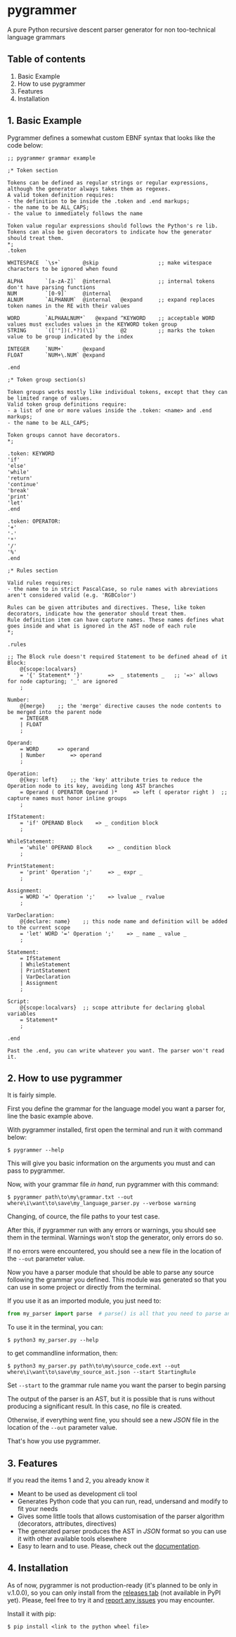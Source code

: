 # pygrammer
A pure Python recursive descent parser generator for non too-technical language grammars

## Table of contents

1. Basic Example
2. How to use pygrammer
3. Features
4. Installation

## 1. Basic Example

Pygrammer defines a somewhat custom EBNF syntax that looks like the code below:

```
;; pygrammer grammar example

;* Token section

Tokens can be defined as regular strings or regular expressions, although the generator always takes them as regexes.
A valid token definition requires:
- the definition to be inside the .token and .end markups;
- the name to be ALL_CAPS;
- the value to immediately follows the name

Token value regular expressions should follows the Python's re lib.
Tokens can also be given decorators to indicate how the generator should treat them.
*;
.token

WHITESPACE  `\s+`       @skip                   ;; make witespace characters to be ignored when found

ALPHA       `[a-zA-Z]`  @internal               ;; internal tokens don't have parsing functions
NUM         `[0-9]`     @internal
ALNUM       `ALPHANUM`  @internal   @expand     ;; expand replaces token names in the RE with their values

WORD        `ALPHAALNUM*`   @expand ^KEYWORD    ;; acceptable WORD values must excludes values in the KEYWORD token group
STRING      `(['"])(.*?)(\1)`       @2          ;; marks the token value to be group indicated by the index

INTEGER     `NUM+`      @expand
FLOAT       `NUM+\.NUM` @expand

.end

;* Token group section(s)

Token groups works mostly like individual tokens, except that they can be limited range of values.
Valid token group definitions require:
- a list of one or more values inside the .token: <name> and .end markups;
- the name to be ALL_CAPS;

Token groups cannot have decorators.
*;

.token: KEYWORD
'if'
'else'
'while'
'return'
'continue'
'break'
'print'
'let'
.end

.token: OPERATOR:
'+'
'-'
'*'
'/'
'%'
.end

;* Rules section

Valid rules requires:
- the name to in strict PascalCase, so rule names with abreviations aren't considered valid (e.g. 'RGBColor')

Rules can be given attributes and directives. These, like token decorators, indicate how the generator should treat them.
Rule definition item can have capture names. These names defines what goes inside and what is ignored in the AST node of each rule
*;

.rules

;; The Block rule doesn't required Statement to be defined ahead of it
Block:
    @{scope:localvars}
    = '{' Statement* '}'        =>  _ statements _   ;; '=>' allows for node capturing; '_' are ignored
    ;

Number:
    @{merge}    ;; the 'merge' directive causes the node contents to be merged into the parent node
    = INTEGER
    | FLOAT
    ;

Operand:
    = WORD      => operand
    | Number        => operand
    ;

Operation:
    @{key: left}    ;; the 'key' attribute tries to reduce the Operation node to its key, avoiding long AST branches
    = Operand ( OPERATOR Operand )*     => left ( operator right )  ;; capture names must honor inline groups
    ;

IfStatement:
    = 'if' OPERAND Block    => _ condition block
    ;

WhileStatement:
    = 'while' OPERAND Block     => _ condition block
    ;

PrintStatement:
    = 'print' Operation ';'     => _ expr _
    ;

Assignment:
    = WORD '=' Operation ';'    => lvalue _ rvalue
    ;

VarDeclaration:
    @{declare: name}    ;; this node name and definition will be added to the current scope
    = 'let' WORD '=' Operation ';'    => _ name _ value _
    ;

Statement:
    = IfStatement
    | WhileStatement
    | PrintStatement
    | VarDeclaration
    | Assignment
    ;

Script:
    @{scope:localvars}  ;; scope attribute for declaring global variables
    = Statement*
    ;

.end

Past the .end, you can write whatever you want. The parser won't read it.

```

## 2. How to use pygrammer

It is fairly simple.

First you define the grammar for the language model you want a parser for, line the basic example above.

With pygrammer installed, first open the terminal and run it with command below:

```
$ pygrammer --help
```

This will give you basic information on the arguments you must and can pass to pygrammer. 

Now, with your grammar file _in hand_, run pygrammer with this command:

```
$ pygrammer path\to\my\grammar.txt --out where\i\want\to\save\my_language_parser.py --verbose warning
```

Changing, of cource, the file paths to your test case.

After this, if pygrammer run with any errors or warnings, you should see them in the terminal. Warnings won't stop the generator, only errors do so.

If no errors were encountered, you should see a new file in the location of the `--out` parameter value.

Now you have a parser module that should be able to parse any source following the grammar you defined. This module was generated so that you can use in some project or directly from the terminal.

If you use it as an imported module, you just need to:

```python
from my_parser import parse  # parse() is all that you need to parse any source file
```

To use it in the terminal, you can:

```
$ python3 my_parser.py --help
```
to get commandline information, then:

```
$ python3 my_parser.py path\to\my\source_code.ext --out where\i\want\to\save\my_source_ast.json --start StartingRule
```

Set `--start` to the grammar rule name you want the parser to begin parsing

The output of the parser is an AST, but it is possible that is runs without producing a significant result. In this case, no file is created.

Otherwise, if everything went fine, you should see a new _JSON_ file in the location of the `--out` parameter value.

That's how you use pygrammer.


## 3. Features

If you read the items 1 and 2, you already know it

- Meant to be used as development cli tool
- Generates Python code that you can run, read, undersand and modify to fit your needs
- Gives some little tools that allows customisation of the parser algorithm (decorators, attributes, directives)
- The generated parser produces the AST in _JSON_ format so you can use it with other available tools elsewhere
- Easy to learn and to use. Please, check out the [documentation](https://github.com/overdev/pygrammer/blob/master/DOCUMENTATION.md).


## 4. Installation

As of now, pygrammer is not production-ready (it's planned to be only in v.1.0.0), so you can only install from the [releases tab](https://github.com/overdev/pygrammer/releases) (not available in PyPI yet). Please, feel free to try it and [report any issues](https://github.com/overdev/pygrammer/issues) you may encounter.

Install it with pip:

```
$ pip install <link to the python wheel file>
```
